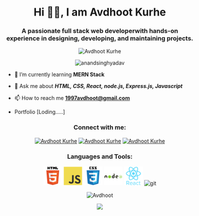 <h1 align="center">Hi 🙋‍♂️, I am Avdhoot Kurhe</h1>
<h3 align="center">A passionate full stack web developerwith hands-on experience in designing, developing, and maintaining projects.</h3>

<p align="Center"><img src="https://www.aalpha.net/wp-content/uploads/2020/12/full-stack-development.gif" alt="Avdhoot Kurhe"/></p>
<p align="center"> <img src="https://komarev.com/ghpvc/?username=Avdhoot-Kurhe&label=Profile%20views&color=0e75b6&style=flat" alt="anandsinghyadav" /> </p>

- 🌱 I’m currently learning **MERN Stack**

- 💬 Ask me about ***HTML, CSS, React, node.js, Express.js, Javascript***
- 📫 How to reach me **1997avdhoot@gmail.com**
-  Portfolio [Loding.....]


<h3 align="center">Connect with me:</h3>
<p align="center">
<a href="https://www.linkedin.com/in/avdhoot-kurhe-2669571a0/" target="blank"><img align="center" src="https://raw.githubusercontent.com/rahuldkjain/github-profile-readme-generator/master/src/images/icons/Social/linked-in-alt.svg" alt="Avdhoot Kurhe" height="30" width="40" /></a>
  <a href="https://mobile.twitter.com/ErKurhe" target="blank"><img align="center" src="https://cdn1.myassignmenthelp.com/lazyload-assets/blog/db167cea3aff95477fc557debc3488d4.svg" alt="Avdhoot Kurhe" height="30" width="40" /></a>
  <a href="https://instagram.com/avdhoot.kurhe?igshid=YmMyMTA2M2Y=" target="blank"><img align="center" src="https://www.aesthetx.com/wp-content/uploads/2021/01/1200px-Instagram_logo_2016.svg-1-min.png" alt="Avdhoot Kurhe" height="30" width="40" /></a>
</p>

<h3 align="center">Languages and Tools:</h3>
<p align="center">
  <img src="https://raw.githubusercontent.com/devicons/devicon/master/icons/html5/html5-original-wordmark.svg" alt="html5" width="50" height="50"/>
  <img src="https://raw.githubusercontent.com/devicons/devicon/master/icons/javascript/javascript-original.svg" alt="javascript" width="50" height="50"/>
  <img src="https://raw.githubusercontent.com/devicons/devicon/master/icons/css3/css3-original-wordmark.svg" alt="css3" width="50" height="50"/>
 
  <img src="https://raw.githubusercontent.com/devicons/devicon/master/icons/nodejs/nodejs-original-wordmark.svg" alt="nodejs" width="50" height="50"/>
  <img src="https://raw.githubusercontent.com/devicons/devicon/master/icons/react/react-original-wordmark.svg" alt="react" width="50" height="50"/> 
  <img src="https://www.vectorlogo.zone/logos/git-scm/git-scm-icon.svg" alt="git" width="50" height="50"/> 
</p>

<p align="center"><img align="center" src="https://github-readme-stats.vercel.app/api/top-langs?username=Avdhoot-Kurhe&layout=compact" alt="Avdhoot" /></p>

<p align="center">
  <img height="180em" src="https://github-readme-stats-eight-theta.vercel.app/api?username=Avdhoot-Kurhe&show_icons=true&theme=radial&include_all_commits=true&count_private=true"/></p>
  


